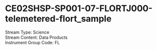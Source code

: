 # CE02SHSP-SP001-07-FLORTJ000-telemetered-flort_sample

Stream Type: Science<br>
Stream Content: Data Products<br>
Instrument Group Code: FL<br>
